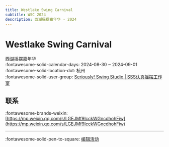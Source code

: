 ```yaml
---
title: Westlake Swing Carnival
subtitle: WSC 2024
description: 西湖摇摆嘉年华 - 2024
---
```


# Westlake Swing Carnival 

西湖摇摆嘉年华  
:fontawesome-solid-calendar-days: 2024-08-30 ~ 2024-09-01  
:fontawesome-solid-location-dot: 杭州  
:fontawesome-solid-user-group: [Seriously! Swing Studio | SSS认真摇摆工作室](https://swing.kids/zh_CN/seriously-swing-studio)  


## 联系

:fontawesome-brands-weixin: [https://mp.weixin.qq.com/s/LGEJMf9IcckWGncdhohFiw](https://mp.weixin.qq.com/s/LGEJMf9IcckWGncdhohFiw)  

---

:fontawesome-solid-pen-to-square: [编辑活动](https://github.com/swingdance/events/issues/new?assignees=&labels=update+event&projects=&template=03-update_entity.yml&title=Update%20Event%3A%20zh_CN%20%E2%80%A2%20Westlake%20Swing%20Carnival&region=zh_CN&year=2024&id=westlake-swing-carnival&name=Westlake%20Swing%20Carnival&org_id=seriously-swing-studio)
